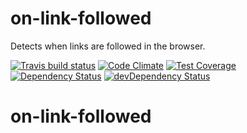 # on-link-followed

Detects when links are followed in the browser.

[![Travis build status](http://img.shields.io/travis/emmerich/on-link-followed.svg?style=flat)](https://travis-ci.org/emmerich/on-link-followed)
[![Code Climate](https://codeclimate.com/github/emmerich/on-link-followed/badges/gpa.svg)](https://codeclimate.com/github/emmerich/on-link-followed)
[![Test Coverage](https://codeclimate.com/github/emmerich/on-link-followed/badges/coverage.svg)](https://codeclimate.com/github/emmerich/on-link-followed)
[![Dependency Status](https://david-dm.org/emmerich/on-link-followed.svg)](https://david-dm.org/emmerich/on-link-followed)
[![devDependency Status](https://david-dm.org/emmerich/on-link-followed/dev-status.svg)](https://david-dm.org/emmerich/on-link-followed#info=devDependencies)
# on-link-followed
